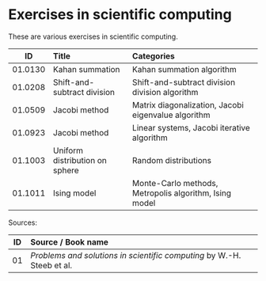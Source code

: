 # Exercises in scientific computing

These are various exercises in scientific computing.

| ID     	| Title 							| Categories  			  										|
|:---------:|:----------------------------------|:--------------------------------------------------------------|
| 01.0130	| Kahan summation					| Kahan summation algorithm										|
| 01.0208	| Shift-and-subtract division		| Shift-and-subtract division division algorithm				|
| 01.0509	| Jacobi method						| Matrix diagonalization, Jacobi eigenvalue algorithm			|
| 01.0923	| Jacobi method						| Linear systems, Jacobi iterative algorithm					|
| 01.1003	| Uniform distribution on sphere	| Random distributions											|
| 01.1011	| Ising model						| Monte-Carlo methods, Metropolis algorithm, Ising model		|

Sources:

| ID     	| Source / Book name 															|
|:---------:|:------------------------------------------------------------------------------|
| 01		| *Problems and solutions in scientific computing* by W.-H. Steeb et al.		|
